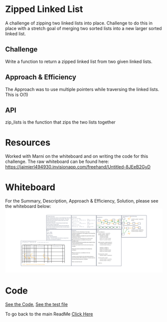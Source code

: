 # Zipped Linked List
A challenge of zipping two linked lists into place. Challenge to do this in place with a stretch goal of merging two sorted lists into a new larger sorted linked list.

## Challenge
Write a function to return a zipped linked list from two given linked lists.

## Approach & Efficiency
The Approach was to use multiple pointers while traversing the linked lists. This is O(1)

## API
zip_lists is the function that zips the two lists together

# Resources
Worked with Marni on the whiteboard and on writing the code for this challenge.
The raw whiteboard can be found here: https://jaimierl494930.invisionapp.com/freehand/Untitled-8JEeB2GyD

# Whiteboard
For the Summary, Description, Approach & Efficiency, Solution, please see the whiteboard below:
![See my work here](/python/code_challenges/linked_list_zip/CCWB8.png)

# Code
[See the Code](python/code_challenges/linked_list_zip/linked_list_zip.py), [See the test file](python/code_challenges/linked_list_zip/test_linked_list_zip.py)

To go back to the main ReadMe [Click Here](../../README.md)
